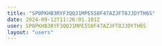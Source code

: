 ```yaml
---
title: "SP0PKHB3RYF3QQJ1MPE5S0F47AZJFT8JJDYTH6S"
date: 2024-09-12T11:26:01.101Z
user: SP0PKHB3RYF3QQJ1MPE5S0F47AZJFT8JJDYTH6S
layout: "users"
---
```

    